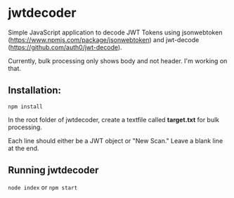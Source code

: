 # jwtdecoder
Simple JavaScript application to decode JWT Tokens using jsonwebtoken (https://www.npmjs.com/package/jsonwebtoken) and jwt-decode (https://github.com/auth0/jwt-decode).

Currently, bulk processing only shows body and not header. I'm working on that.

## Installation:
`npm install`

In the root folder of jwtdecoder, create a textfile called **target.txt** for bulk processing.

Each line should either be a JWT object or "New Scan." Leave a blank line at the end.

## Running jwtdecoder
`node index` or `npm start`
